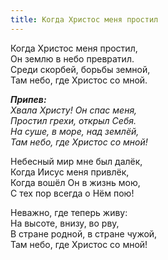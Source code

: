 ```yaml
---
title: Когда Христос меня простил
---
```


Когда Христос меня простил,  
Он землю в небо превратил.  
Среди скорбей, борьбы земной,  
Там небо, где Христос со мной. 

*__Припев:__  
Хвала Христу! Он спас меня,  
Простил грехи, открыл Себя.  
На суше, в море, над землёй,  
Там небо, где Христос со мной!*

Небесный мир мне был далёк,  
Когда Иисус меня привлёк,  
Когда вошёл Он в жизнь мою,  
С тех пор всегда о Нём пою!

Неважно, где теперь живу:  
На высоте, внизу, во рву,  
В стране родной, в стране чужой,  
Там небо, где Христос со мной!
